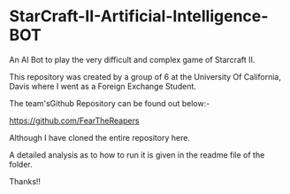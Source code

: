 # StarCraft-II-Artificial-Intelligence-BOT
An AI Bot to play the very difficult and complex game of Starcraft II.

This repository was created by a group of 6 at the University Of California, Davis where I went as a Foreign Exchange Student. 

The team'sGithub Repository can be found out below:- 

https://github.com/FearTheReapers

Although I have cloned the entire repository here. 

A detailed analysis as to how to run it is given in the readme file of the folder.

Thanks!!
